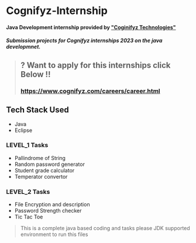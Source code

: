 # Cognifyz-Internship

#### Java Development internship provided by <a href='https://www.cognifyz.com/careers/career.html'> "Coginifyz Technologies"</a>

##### Submission projects for Cognifyz internships 2023 on the java developmnet.

> ## ? Want to apply for this internships click Below !!
> ### https://www.cognifyz.com/careers/career.html


## Tech Stack Used 
* Java 
* Eclipse

### LEVEL_1 Tasks
- Pallindrome of String
- Random password generator
- Student grade calculator
- Temperator convertor

### LEVEL_2 Tasks
- File Encryption and description
- Password Strength checker
- Tic Tac Toe

> This is a complete java based coding and tasks please JDK supported environment to run this files



